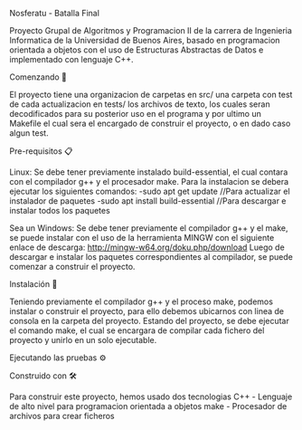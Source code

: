 Nosferatu - Batalla Final

Proyecto Grupal de Algoritmos y Programacion II de la carrera de Ingenieria Informatica de la Universidad de Buenos Aires, 
basado en programacion orientada a objetos con el uso de Estructuras Abstractas de Datos e implementado con lenguaje C++.

Comenzando 🚀

El proyecto tiene una organizacion de carpetas en src/ una carpeta con test de cada actualizacion en tests/ los archivos de
texto, los cuales seran decodificados para su posterior uso en el programa y por ultimo un Makefile el cual sera el encargado
de construir el proyecto, o en dado caso algun test.

Pre-requisitos 📋

Linux: Se debe tener previamente instalado build-essential, el cual contara con el compilador g++ y el procesador make.
Para la instalacion se debera ejecutar los siguientes comandos:
  -sudo apt get update               //Para actualizar el instalador de paquetes
  -sudo apt install build-essential  //Para descargar e instalar todos los paquetes
 

Sea un Windows: Se debe tener previamente el compilador g++ y el make, se puede instalar con el uso de la herramienta MINGW
con el siguiente enlace de descarga: http://mingw-w64.org/doku.php/download
Luego de descargar e instalar los paquetes correspondientes al compilador, se puede comenzar a construir el proyecto.

Instalación 🔧

Teniendo previamente el compilador g++ y el proceso make, podemos instalar o construir el proyecto, para ello debemos ubicarnos
con linea de consola en la carpeta del proyecto.
Estando del proyecto, se debe ejecutar el comando make, el cual se encargara de compilar cada fichero del proyecto y unirlo en un
solo ejecutable.

Ejecutando las pruebas ⚙️


Construido con 🛠️

Para construir este proyecto, hemos usado dos tecnologias
    C++  -  Lenguaje de alto nivel para programacion orientada a objetos
    make -  Procesador de archivos para crear ficheros


